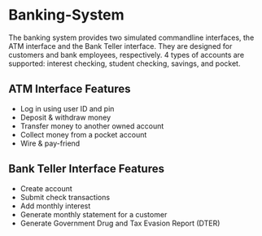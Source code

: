 # Banking-System
The banking system provides two simulated commandline interfaces, the ATM interface and the Bank Teller interface. They are designed for customers and bank employees, respectively. 4 types of accounts are supported: interest checking, student checking, savings, and pocket.
## ATM Interface Features
- Log in using user ID and pin
- Deposit & withdraw money
- Transfer money to another owned account
- Collect money from a pocket account
- Wire & pay-friend
## Bank Teller Interface Features
- Create account
- Submit check transactions
- Add monthly interest
- Generate monthly statement for a customer
- Generate Government Drug and Tax Evasion Report (DTER)
